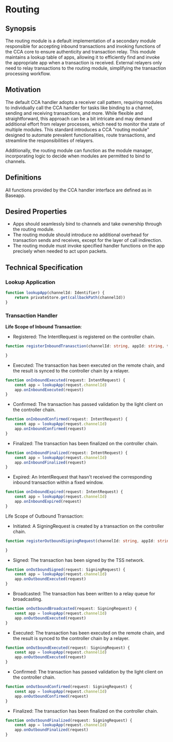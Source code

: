 # Routing

## Synopsis

The routing module is a default implementation of a secondary module responsible for accepting inbound transactions and invoking functions of the CCA core to ensure authenticity and transaction relay. This module maintains a lookup table of apps, allowing it to efficiently find and invoke the appropriate app when a transaction is received. External relayers only need to relay transactions to the routing module, simplifying the transaction processing workflow.

## Motivation

The default CCA handler adopts a receiver call pattern, requiring modules to individually call the CCA handler for tasks like binding to a channel, sending and receiving transactions, and more. While flexible and straightforward, this approach can be a bit intricate and may demand additional effort from relayer processes, which need to monitor the state of multiple modules. This standard introduces a CCA "routing module" designed to automate prevalent functionalities, route transactions, and streamline the responsibilities of relayers.

Additionally, the routing module can function as the module manager, incorporating logic to decide when modules are permitted to bind to channels.

## Definitions

All functions provided by the CCA handler interface are defined as in Baseapp.

## Desired Properties

 - Apps should seamlessly bind to channels and take ownership through the routing module.
 - The routing module should introduce no additional overhead for transaction sends and receives, except for the layer of call indirection.
 - The routing module must invoke specified handler functions on the app precisely when needed to act upon packets.

## Technical Specification

### Lookup Application

```ts
function lookupApp(channelId: Identifier) {
    return privateStore.get(callbackPath(channelId))
}
```

### Transaction Handler

**Life Scope of Inbound Transaction**:

 - Registered: The IntentRequest is registered on the controller chain.
```ts
function registerInboundTranasction(channelId: string, appId: string, tx: byte[]) {

}
```   
 - Executed: The transaction has been executed on the remote chain, and the result is synced to the controller chain by a relayer.
```ts
function onInboundExecuted(request: IntentRequest) {
    const app = lookupApp(request.channelId)
    app.onInboundExecuted(request)
}
```  
 - Confirmed: The transaction has passed validation by the light client on the controller chain.
```ts
function onInboundConfirmed(request: IntentRequest) {
    const app = lookupApp(request.channelId)
    app.onInboundConfirmed(request)
}
```  
 - Finalized: The transaction has been finalized on the controller chain.
```ts
function onInboundFinalized(request: IntentRequest) {
    const app = lookupApp(request.channelId)
    app.onInboundFinalized(request)
}
```  
 - Expired: An IntentRequest that hasn't received the corresponding inbound transaction within a fixed window.
```ts
function onInboundExpired(request: IntentRequest) {
    const app = lookupApp(request.channelId)
    app.onInboundExpired(request)
}
```

Life Scope of Outbound Transaction:

 - Initiated: A SigningRequest is created by a transaction on the controller chain.
```ts
function registerOutboundSigningRequest(channelId: string, appId: string, tx: byte[]) {

}
```  
 - Signed: The transaction has been signed by the TSS network.
```ts
function onOutboundSigned(request: SigningRequest) {
    const app = lookupApp(request.channelId)
    app.onOutboundExecuted(request)
}
```  
 - Broadcasted: The transaction has been written to a relay queue for broadcasting.
```ts
function onOutboundBroadcasted(request: SigningRequest) {
    const app = lookupApp(request.channelId)
    app.onOutboundExecuted(request)
}
```  
 - Executed: The transaction has been executed on the remote chain, and the result is synced to the controller chain by a relayer.
```ts
function onOutboundExecuted(request: SigningRequest) {
    const app = lookupApp(request.channelId)
    app.onOutboundExecuted(request)
}
```  
 - Confirmed: The transaction has passed validation by the light client on the controller chain.
```ts
function onOutboundConfirmed(request: SigningRequest) {
    const app = lookupApp(request.channelId)
    app.onOutboundConfirmed(request)
}
```  
 - Finalized: The transaction has been finalized on the controller chain.
```ts
function onOutboundFinalized(request: SigningRequest) {
    const app = lookupApp(request.channelId)
    app.onOutboundFinalized(request)
}
```  


